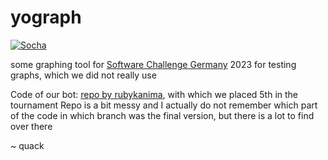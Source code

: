 # yograph
[![Socha](https://img.shields.io/badge/Socha-Packages-blue)](https://software-challenge-python-client.readthedocs.io/en/latest/socha.html)

some graphing tool for [Software Challenge Germany](https://software-challenge.de/) 2023 for testing graphs, which we did not really use

Code of our bot: [repo by rubykanima](https://github.com/RubyKanima/socha-client/tree/dev), with which we placed 5th in the tournament
Repo is a bit messy and I actually do not remember which part of the code in which branch was the final version, but there is a lot to find over there

~ quack
